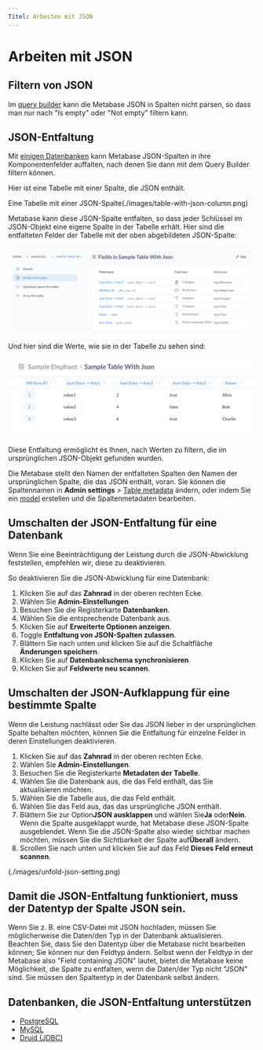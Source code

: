```yaml
---
Titel: Arbeiten mit JSON
---
```



# Arbeiten mit JSON


## Filtern von JSON


Im [query builder](../questions/query-builder/editor.md) kann die Metabase JSON in Spalten nicht parsen, so dass man nur nach "Is empty" oder "Not empty" filtern kann.


## JSON-Entfaltung


Mit [einigen Datenbanken](#databases-that-support-json-unfolding) kann Metabase JSON-Spalten in ihre Komponentenfelder auffalten, nach denen Sie dann mit dem Query Builder filtern können.


Hier ist eine Tabelle mit einer Spalte, die JSON enthält.


Eine Tabelle mit einer JSON-Spalte(./images/table-with-json-column.png)


Metabase kann diese JSON-Spalte entfalten, so dass jeder Schlüssel im JSON-Objekt eine eigene Spalte in der Tabelle erhält. Hier sind die entfalteten Felder der Tabelle mit der oben abgebildeten JSON-Spalte:


![Ungefaltete Felder](./images/unfolded-fields.png)


Und hier sind die Werte, wie sie in der Tabelle zu sehen sind:


![Ungefaltete Werte](./images/unfolded-values.png)


Diese Entfaltung ermöglicht es Ihnen, nach Werten zu filtern, die im ursprünglichen JSON-Objekt gefunden wurden.


Die Metabase stellt den Namen der entfalteten Spalten den Namen der ursprünglichen Spalte, die das JSON enthält, voran. Sie können die Spaltennamen in **Admin settings** > [Table metadata](metadata-editing.md) ändern, oder indem Sie ein [model](./models.md) erstellen und die Spaltenmetadaten bearbeiten.


## Umschalten der JSON-Entfaltung für eine Datenbank


Wenn Sie eine Beeinträchtigung der Leistung durch die JSON-Abwicklung feststellen, empfehlen wir, diese zu deaktivieren.


So deaktivieren Sie die JSON-Abwicklung für eine Datenbank:


1. Klicken Sie auf das **Zahnrad** in der oberen rechten Ecke.
2. Wählen Sie **Admin-Einstellungen**
3. Besuchen Sie die Registerkarte **Datenbanken**.
4. Wählen Sie die entsprechende Datenbank aus.
5. Klicken Sie auf **Erweiterte Optionen anzeigen**.
6. Toggle **Entfaltung von JSON-Spalten zulassen**.
7. Blättern Sie nach unten und klicken Sie auf die Schaltfläche **Änderungen speichern**.
8. Klicken Sie auf **Datenbankschema synchronisieren**.
9. Klicken Sie auf **Feldwerte neu scannen**.


## Umschalten der JSON-Aufklappung für eine bestimmte Spalte


Wenn die Leistung nachlässt oder Sie das JSON lieber in der ursprünglichen Spalte behalten möchten, können Sie die Entfaltung für einzelne Felder in deren Einstellungen deaktivieren.


1. Klicken Sie auf das **Zahnrad** in der oberen rechten Ecke.
2. Wählen Sie **Admin-Einstellungen**.
3. Besuchen Sie die Registerkarte **Metadaten der Tabelle**.
4. Wählen Sie die Datenbank aus, die das Feld enthält, das Sie aktualisieren möchten.
5. Wählen Sie die Tabelle aus, die das Feld enthält.
6. Wählen Sie das Feld aus, das das ursprüngliche JSON enthält.
7. Blättern Sie zur Option**JSON ausklappen** und wählen Sie**Ja** oder**Nein**. Wenn die Spalte ausgeklappt wurde, hat Metabase diese JSON-Spalte ausgeblendet. Wenn Sie die JSON-Spalte also wieder sichtbar machen möchten, müssen Sie die Sichtbarkeit der Spalte auf**Überall** ändern.
8. Scrollen Sie nach unten und klicken Sie auf das Feld **Dieses Feld erneut scannen**.


(./images/unfold-json-setting.png)


## Damit die JSON-Entfaltung funktioniert, muss der Datentyp der Spalte JSON sein.


Wenn Sie z. B. eine CSV-Datei mit JSON hochladen, müssen Sie möglicherweise die Daten/den Typ in der Datenbank aktualisieren. Beachten Sie, dass Sie den Datentyp über die Metabase nicht bearbeiten können; Sie können nur den Feldtyp ändern. Selbst wenn der Feldtyp in der Metabase also "Field containing JSON" lautet, bietet die Metabase keine Möglichkeit, die Spalte zu entfalten, wenn die Daten/der Typ nicht "JSON" sind. Sie müssen den Spaltentyp in der Datenbank selbst ändern.


## Datenbanken, die JSON-Entfaltung unterstützen


- [PostgreSQL](../databases/connections/postgresql.md)
- [MySQL](../Datenbanken/Verbindungen/mysql.md)
- [Druid (JDBC)](../databases/connections/druid.md)
